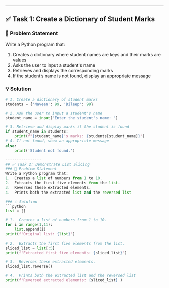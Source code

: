 ---

## ✅ Task 1: Create a Dictionary of Student Marks

### 📝 Problem Statement

Write a Python program that:

1. Creates a dictionary where student names are keys and their marks are values  
2. Asks the user to input a student's name  
3. Retrieves and displays the corresponding marks  
4. If the student’s name is not found, display an appropriate message

### 💡 Solution

```python
# 1. Create a dictionary of student marks
students = {'Naveen': 99, 'Dileep': 99}

# 2. Ask the user to input a student's name
student_name = input("Enter the student's name: ")

# 3. Retrieve and display marks if the student is found
if student_name in students:
    print(f"{student_name}'s marks: {students[student_name]}")
# 4. If not found, show an appropriate message
else:
    print('Student not found.')

---------------- 
## ✅ Task 2: Demonstrate List Slicing
### 📝 Problem Statement
Write a Python program that:
1.  Creates a list of numbers from 1 to 10.
2.  Extracts the first five elements from the list.
3.  Reverses these extracted elements.
4.  Prints both the extracted list and the reversed list

### 💡 Solution
```python
list = []

# 1.  Creates a list of numbers from 1 to 10.
for i in range(1,11):
    list.append(i)
print(f'Original list: {list}')

# 2.  Extracts the first five elements from the list.
sliced_list = list[:5]
print(f'Extracted first five elements: {sliced_list}')

# 3.  Reverses these extracted elements.
sliced_list.reverse()

# 4.  Prints both the extracted list and the reversed list
print(f'Reversed extracted elements: {sliced_list}')
